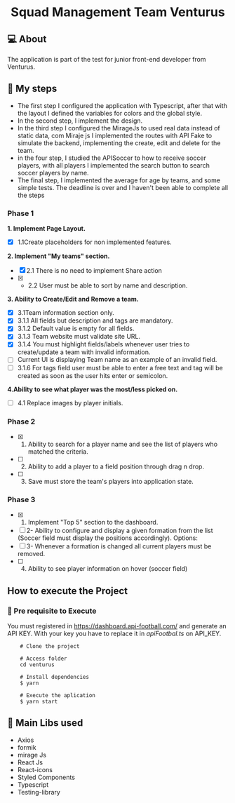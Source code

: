 <h1 align=center>Squad Management Team  Venturus</h1>

## :computer: About

The application is part of the test for junior front-end developer from Venturus.

## :construction_worker: My steps

- The first step I configured the application with Typescript, after that with the layout I defined the variables for colors and the global style.
- In the second step, I implement the design.
- In the third step I configured the MirageJs to used real data instead of static data, com Miraje js I implemented the routes with API Fake to simulate the backend, implementing the create, edit and delete for the team.
- in the four step, I studied the APISoccer to how to receive soccer players, with all players I implemented the search button to search soccer players by name.
- The final step, I implemented the average for age by teams, and some simple tests.
  The deadline is over and I haven't been able to complete all the steps

### Phase 1

**1. Implement Page Layout.**

- [x] 1.1Create placeholders for non implemented features.

**2. Implement "My teams" section.**

- [x] 2.1 There is no need to implement Share action
- [x] - 2.2 User must be able to sort by name and description.

**3. Ability to Create/Edit and Remove a team.**

- [x] 3.1Team information section only.
- [x] 3.1.1 All fields but description and tags are mandatory.
- [x] 3.1.2 Default value is empty for all fields.
- [x] 3.1.3 Team website must validate site URL.
- [x] 3.1.4 You must highlight fields/labels whenever user tries to create/update a team with invalid information.
- [ ] Current UI is displaying Team name as an example of an invalid field.
- [ ] 3.1.6 For tags field user must be able to enter a free text and tag will be created as soon as the user hits enter or semicolon.

**4.Ability to see what player was the most/less picked on.**

- [ ] 4.1 Replace images by player initials.

### Phase 2

- [x] 1.  Ability to search for a player name and see the list of players who matched the criteria.
- [ ] 2.  Ability to add a player to a field position through drag n drop.
- [ ] 3.  Save must store the team's players into application state.

### Phase 3

- [x] 1.  Implement "Top 5" section to the dashboard.
- [ ] 2- Ability to configure and display a given formation from the list (Soccer field must display the positions accordingly). Options:
- [ ] 3- Whenever a formation is changed all current players must be removed.
- [ ] 4.  Ability to see player information on hover (soccer field)

## How to execute the Project

### :rocket: Pre requisite to Execute

You must registered in https://dashboard.api-football.com/ and generate an API KEY.
With your key you have to replace it in _apiFootbal.ts_ on API_KEY.

```
	# Clone the project

	# Access folder
	cd venturus

	# Install dependencies
	$ yarn

	# Execute the aplication
	$ yarn start
```

## :blue_book: Main Libs used

- Axios
- formik
- mirage Js
- React Js
- React-icons
- Styled Components
- Typescript
- Testing-library
